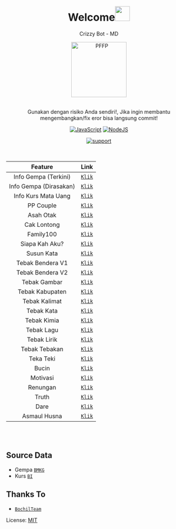 <h1 align="center">Welcome<img src="https://user-images.githubusercontent.com/1303154/88677602-1635ba80-d120-11ea-84d8-d263ba5fc3c0.gif" width="40px" alt=""><br></h1>
<p align="center">Crizzy Bot - MD</p>
<div align="center">
<img src="https://avatars.githubusercontent.com/u/73922679?v=4" width="150" height="150" border="0" alt="PFFP">

<br> Gunakan dengan risiko Anda sendiri!, Jika ingin membantu mengembangkan/fix eror bisa langsung commit!

[![JavaScript](https://img.shields.io/badge/JavaScript-d6cc0f?style=for-the-badge&logo=javascript&logoColor=white)](https://javascript.com) [![NodeJS](https://img.shields.io/badge/Node.js-43853D?style=for-the-badge&logo=node.js&logoColor=white)](https://nodejs.org/)

<a href="https://chat.whatsapp.com/KX1gNmG96RHC2oUlNy3Wdz"> <img src="https://img.shields.io/badge/whatsapp-Support_Group-blue?style=social&logo=whatsapp" alt="support" /></a>

<br />

|            Feature                 |                    Link                  |
| :---------------------------------:| :---------------------------------------:|
|       Info Gempa (Terkini)         | [`Klik`](https://raw.githubusercontent.com/ramadhankukuh/database/master/meteorologi-klimatologi-geofisika/gempa/gempa_terkini.json)  |
|       Info Gempa (Dirasakan)       | [`Klik`](https://raw.githubusercontent.com/ramadhankukuh/database/master/meteorologi-klimatologi-geofisika/gempa/gempa_dirasakan.json)  |
|       Info Kurs Mata Uang          | [`Klik`](https://raw.githubusercontent.com/ramadhankukuh/database/master/ekonomi/kurs.json)  |
|       PP Couple                    | [`Klik`](https://raw.githubusercontent.com/ramadhankukuh/database/master/lainnya/ppcouple.json)  |   
|       Asah Otak                    | [`Klik`](https://raw.githubusercontent.com/ramadhankukuh/databse/master/games/asahotak.json)  |   
|       Cak Lontong                  | [`Klik`](https://raw.githubusercontent.com/ramadhankukuh/databse/master/games/caklontong.json)  |   
|       Family100                    | [`Klik`](https://raw.githubusercontent.com/ramadhankukuh/databse/master/games/family100.json)  |   
|       Siapa Kah Aku?               | [`Klik`](https://raw.githubusercontent.com/ramadhankukuh/databse/master/games/siapakahaku.json)  |   
|       Susun Kata                   | [`Klik`]()  |   
|       Tebak Bendera V1             | [`Klik`]()  |   
|       Tebak Bendera V2             | [`Klik`]()  |  
|       Tebak Gambar                 | [`Klik`]()  |  
|       Tebak Kabupaten              | [`Klik`]()  |  
|       Tebak Kalimat                | [`Klik`]()  |  
|       Tebak Kata                   | [`Klik`]()  |  
|       Tebak Kimia                  | [`Klik`]()  |  
|       Tebak Lagu                   | [`Klik`]()  |  
|       Tebak Lirik                  | [`Klik`]()  |  
|       Tebak Tebakan                | [`Klik`]()  |  
|       Teka Teki                    | [`Klik`]()  |  
|       Bucin                        | [`Klik`]()  |  
|       Motivasi                     | [`Klik`]()  |  
|       Renungan                     | [`Klik`]()  |  
|       Truth                        | [`Klik`]()  |  
|       Dare                         | [`Klik`]()  |  
|       Asmaul Husna                 | [`Klik`]()  |  

</div><br />
<br />


## Source Data

* Gempa [`BMKG`](https://www.bmkg.go.id)
* Kurs [`BI`](https://www.bi.go.id)


## Thanks To

* [`BochilTeam`](https://github.com/BochilTeam)

License: [MIT](https://en.wikipedia.org/wiki/MIT_License)
